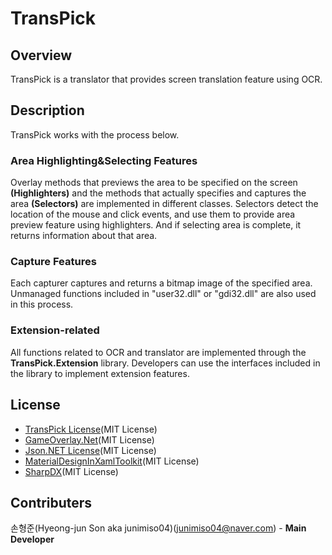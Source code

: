 # TransPick
 
## Overview
TransPick is a translator that provides screen translation feature using OCR.

## Description
TransPick works with the process below.

### Area Highlighting&Selecting Features
Overlay methods that previews the area to be specified on the screen **(Highlighters)** and the methods that actually specifies and captures the area **(Selectors)** are implemented in different classes.
Selectors detect the location of the mouse and click events, and use them to provide area preview feature using highlighters. And if selecting area is complete, it returns information about that area.

### Capture Features
Each capturer captures and returns a bitmap image of the specified area.
Unmanaged functions included in "user32.dll" or "gdi32.dll" are also used in this process.

### Extension-related
All functions related to OCR and translator are implemented through the **TransPick.Extension** library.
Developers can use the interfaces included in the library to implement extension features.

## License
 * [TransPick License](LICENSE)(MIT License)
 * [GameOverlay.Net](https://github.com/michel-pi/GameOverlay.Net/blob/master/LICENSE)(MIT License)
 * [Json.NET License](https://github.com/JamesNK/Newtonsoft.Json/blob/master/LICENSE.md)(MIT License)
 * [MaterialDesignInXamlToolkit](https://github.com/MaterialDesignInXAML/MaterialDesignInXamlToolkit/blob/master/LICENSE)(MIT License)
 * [SharpDX](https://github.com/sharpdx/SharpDX/blob/master/LICENSE)(MIT License)

## Contributers
손형준(Hyeong-jun Son aka junimiso04)(junimiso04@naver.com) - **Main Developer**
